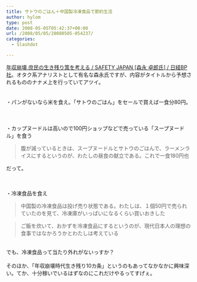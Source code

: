 ```yaml
---
title: サトウのごはん＋中国製冷凍食品で節約生活
author: hylom
type: post
date: 2008-05-05T05:42:37+00:00
url: /2008/05/05/20080505-054237/
categories:
  - Slashdot

---
```

 [年収崩壊&#44;庶民の生き残り策を考える / SAFETY JAPAN [森永 卓郎氏] / 日経BP社][1]。オタク系アナリストとして有名な森永氏ですが、内容がタイトルから予想されるもののナナメ上を行っていてアツイ。  
</br>   
・パンがないなら米を食え。「サトウのごはん」をセールで買えば一食分80円。</br>  
</br>   
・カップヌードルは高いので100円ショップなどで売っている「スープヌードル」を食う 

> <div>
>   腹が減っているときは、スープヌードルとサトウのごはんで、ラーメンライスにするというのが、わたしの昼食の献立である。これで一食180円也
> </div>

だって。 

</br>  
</br>   
・冷凍食品を食え 

> <div>
>   中国製の冷凍食品は投げ売り状態である。わたしは、１個50円で売られていたのを見て、冷凍庫がいっぱいになるくらい買いおきした
> </div>

> <div>
>   ご飯を炊いて、おかずを冷凍食品にするというのが、現代日本人の理想の食事ではなかろうかとわたしは考えている
> </div>

</br>   
でも、冷凍食品って当たり外れがないっすか？</br>  
</br>   
そのほか、「年収崩壊時代生き残り10カ条」というのもあってなかなかに興味深い。てか、十分稼いでいるはずなのにこれだけやるってすげぇ。</br>  
</br>  
</br>

 [1]: http://www.nikkeibp.co.jp/sj/2/column/o/131/index.html
